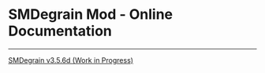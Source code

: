 # SMDegrain Mod - Online Documentation

------

[SMDegrain v3.5.6d (Work in Progress)](https://raw.githack.com/Dogway/Avisynth-Scripts/master/SMDegrain%20/SMDegrain%20.html)
